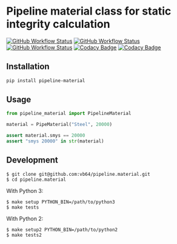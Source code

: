 # Pipeline material class for static integrity calculation
[![GitHub Workflow Status](https://img.shields.io/github/actions/workflow/status/vb64/pipeline.material/pep257.yml?label=Pep257&style=plastic&branch=main)](https://github.com/vb64/pipeline.material/actions?query=workflow%3Apep257)
[![GitHub Workflow Status](https://img.shields.io/github/actions/workflow/status/vb64/pipeline.material/py2.yml?label=Python%202.7&style=plastic&branch=main)](https://github.com/vb64/pipeline.material/actions?query=workflow%3Apy2)
[![GitHub Workflow Status](https://img.shields.io/github/actions/workflow/status/vb64/pipeline.material/py3.yml?label=Python%203.7-3.11&style=plastic&branch=main)](https://github.com/vb64/pipeline.material/actions?query=workflow%3Apy3)
[![Codacy Badge](https://app.codacy.com/project/badge/Grade/4b1898433899465b870ed7ecc4f0fd02)](https://app.codacy.com/gh/vb64/pipeline.material/dashboard?utm_source=gh&utm_medium=referral&utm_content=&utm_campaign=Badge_grade)
[![Codacy Badge](https://app.codacy.com/project/badge/Coverage/4b1898433899465b870ed7ecc4f0fd02)](https://app.codacy.com/gh/vb64/pipeline.material/dashboard?utm_source=gh&utm_medium=referral&utm_content=&utm_campaign=Badge_coverage)

## Installation

```bash
pip install pipeline-material
```

## Usage

```python
from pipeline_material import PipelineMaterial

material = PipeMaterial("Steel", 20000)

assert material.smys == 20000
assert "smys 20000" in str(material)
```

## Development

```
$ git clone git@github.com:vb64/pipeline.material.git
$ cd pipeline.material
```
With Python 3:
```
$ make setup PYTHON_BIN=/path/to/python3
$ make tests
```
With Python 2:
```
$ make setup2 PYTHON_BIN=/path/to/python2
$ make tests2
```
